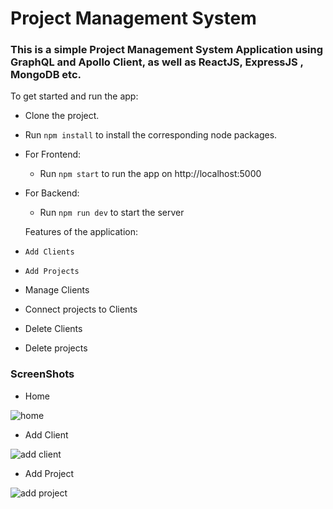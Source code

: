 # Project Management System
### This is a simple Project Management System Application using GraphQL and Apollo Client, as well as ReactJS, ExpressJS , MongoDB etc. 

To get started and run the app:
- Clone the project.
- Run `npm install` to install the corresponding node packages.
- For Frontend:
    - Run `npm start` to run the app on http://localhost:5000
- For Backend:
    - Run `npm run dev` to start the server
    
    
    Features of the application:
 - `Add Clients`
 - `Add Projects`
 - Manage Clients
 - Connect projects to Clients
 - Delete Clients
 - Delete projects
 
 
 ### ScreenShots
 
 - Home
 
 ![home](https://user-images.githubusercontent.com/82182042/212564827-dc9a6dca-bf86-4e73-80f4-109a7cabb2a4.PNG)

- Add Client

 ![add client](https://user-images.githubusercontent.com/82182042/212564862-05785c45-d4d7-4d60-a76d-bd8d1a8507ef.PNG)

- Add Project

![add project](https://user-images.githubusercontent.com/82182042/212564877-cb5821cb-6029-4f62-8817-8ff2d6bc7d88.PNG)
